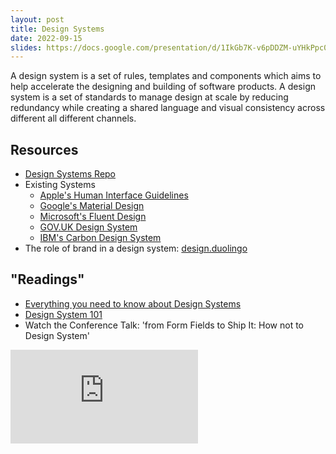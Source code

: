 ```yaml
---
layout: post
title: Design Systems
date: 2022-09-15
slides: https://docs.google.com/presentation/d/1IkGb7K-v6pDDZM-uYHkPpc0PDJvscKBVjanePezfSgM/edit?usp=sharing
---
```


A design system is a set of rules, templates and components which aims to help accelerate the designing and building of software products. A design system is a set of standards to manage design at scale by reducing redundancy while creating a shared language and visual consistency across different all different channels.

## Resources
* [Design Systems Repo](https://designsystemsrepo.com/design-systems/)
* Existing Systems
  * [Apple's Human Interface Guidelines](https://developer.apple.com/design/human-interface-guidelines/)
  * [Google's Material Design](https://material.io/design)
  * [Microsoft's Fluent Design](https://www.microsoft.com/design/fluent/#/)
  * [GOV.UK Design System](https://design-system.service.gov.uk)
  * [IBM's Carbon Design System](https://www.carbondesignsystem.com)
* The role of brand in a design system: [design.duolingo](https://design.duolingo.com)

## "Readings"
* [Everything you need to know about Design Systems](https://uxdesign.cc/everything-you-need-to-know-about-design-systems-54b109851969)
* [Design System 101](https://www.nngroup.com/articles/design-systems-101/)
* Watch the Conference Talk: 'from Form Fields to Ship It: How not to Design System'


<!-- 
https://airbnb.design/building-a-visual-language/

* Watch the design system talk
* Generate a design system from a couple sites
  * Define the criteria
  * Design the system
  * Document the system -->


<iframe class="video-embed" src="https://www.youtube.com/embed/q5R9hmpvGUo" title="YouTube video player" frameborder="0" allow="accelerometer; autoplay; clipboard-write; encrypted-media; gyroscope; picture-in-picture" allowfullscreen></iframe>